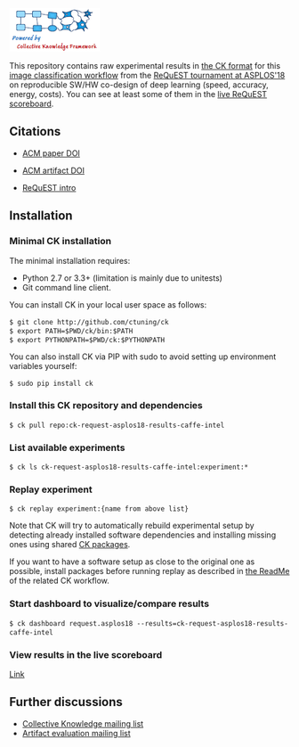 [![logo](https://github.com/ctuning/ck-guide-images/blob/master/logo-powered-by-ck.png)](https://github.com/ctuning/ck)

This repository contains raw experimental results in [the CK format](https://github.com/ctuning/ck)
for this [image classification workflow](https://github.com/ctuning/ck-request-asplos18-caffe-intel)
from the [ReQuEST tournament at ASPLOS'18](http://cknowledge.org/request-cfp-asplos2018.html) 
on reproducible SW/HW co-design of deep learning (speed, accuracy, energy, costs).
You can see at least some of them in the [live ReQuEST scoreboard](http://cKnowledge.org/request-results).

## Citations

* [ACM paper DOI](https://doi.org/10.1145/3229762.3229763)
* [ACM artifact DOI](https://doi.org/10.1145/3229769)

* [ReQuEST intro](https://arxiv.org/abs/1801.06378)

## Installation

### Minimal CK installation

The minimal installation requires:

* Python 2.7 or 3.3+ (limitation is mainly due to unitests)
* Git command line client.

You can install CK in your local user space as follows:

```
$ git clone http://github.com/ctuning/ck
$ export PATH=$PWD/ck/bin:$PATH
$ export PYTHONPATH=$PWD/ck:$PYTHONPATH
```

You can also install CK via PIP with sudo to avoid setting up environment variables yourself:

```
$ sudo pip install ck
```

### Install this CK repository and dependencies

```
$ ck pull repo:ck-request-asplos18-results-caffe-intel
```

### List available experiments
```
$ ck ls ck-request-asplos18-results-caffe-intel:experiment:*
```

### Replay experiment

```
$ ck replay experiment:{name from above list}
```

Note that CK will try to automatically rebuild experimental setup 
by detecting already installed software dependencies and installing missing ones
using shared [CK packages](https://github.com/ctuning/ck/wiki/Shared-packages).

If you want to have a software setup as close to the original one 
as possible, install packages before running replay as described in 
[the ReadMe](https://github.com/ctuning/ck-request-asplos18-caffe-intel)
of the related CK workflow.

### Start dashboard to visualize/compare results

```
$ ck dashboard request.asplos18 --results=ck-request-asplos18-results-caffe-intel
```

### View results in the live scoreboard

[Link](http://cKnowledge.org/request-results)


## Further discussions

* [Collective Knowledge mailing list](http://groups.google.com/group/collective-knowledge)
* [Artifact evaluation mailing list](http://groups.google.com/group/artifact-evaluation)
